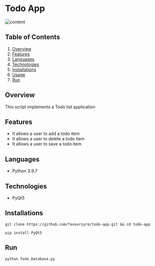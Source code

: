 # Todo App

![content](https://drive.google.com/uc?export=download&id=1QB0uPcySKhPrPkBw4KB2Al4F4o6Ol-wm)

## Table of Contents

1. [Overview](#overview)
2. [Features](#features)
3. [Languages](#languages)
4. [Technologies](#technologies)
5. [Installations](#installations)
6. [Usage](#usage)
7. [Run](#run)

## Overview

This script implements a Todo list application

## Features

- It allows a user to add a todo item
- It allows a user to delete a todo item
- It allows a user to save a todo item

## Languages

- Python 3.9.7

## Technologies

- PyQt5

## Installations

```shell
git clone https://github.com/favoursyre/todo-app.git && cd todo-app
```

```shell
pip install PyQt5
```

## Run

```shell
python Todo_Database.py
```
